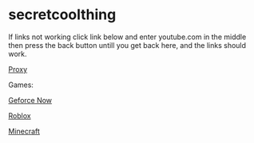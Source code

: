 # secretcoolthing

If links not working click link below and enter youtube.com in the middle then press the back button untill you get back here, and the links should work.

[Proxy](holyspots.ml)

Games:

[Geforce Now](https://ultraviolet-node-7.thebm.repl.co/service/hvtrs8%2F-pna%7B.eedopcgnmw%2Ccmm-mcln%2F)

[Roblox](https://ultraviolet-node-7.thebm.repl.co/service/hvtrs8%2F-nmw%2Cge%2Fcprs-rmbnoz-aoppmrctkol%2F7369-rmbnoz.jtol)

[Minecraft](https://ultraviolet-node-7.thebm.repl.co/service/hvtrs8%2F-nmw%2Cge%2Fcprs-mmjcne%2F0514-mkngcpadt%2Ftpicl%2Chvmn)


